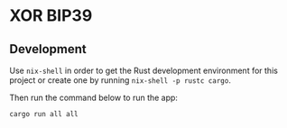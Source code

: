 # XOR BIP39

## Development

Use `nix-shell` in order to get the Rust development environment for this project or create one by running `nix-shell -p rustc cargo`.

Then run the command below to run the app:

```bash
cargo run all all
```
